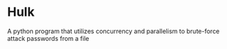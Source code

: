 # Hulk
A python program that utilizes concurrency and parallelism to brute-force attack passwords from a file
